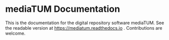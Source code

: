 mediaTUM Documentation
======================

This is the documentation for the digital repository software mediaTUM. 
See the readable version at https://mediatum.readthedocs.io . 
Contributions are welcome.


